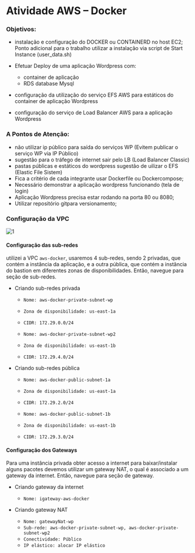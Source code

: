<h1>Atividade AWS – Docker</h1>

<h3>Objetivos:</h3>

- instalação e configuração do DOCKER ou CONTAINERD no host EC2;
Ponto adicional para o trabalho utilizar a instalação via script de Start Instance (user_data.sh)

- Efetuar Deploy de uma aplicação Wordpress com:
  * container de aplicação
  * RDS database Mysql

- configuração da utilização do serviço EFS AWS para estáticos do container de aplicação Wordpress

- configuração do serviço de Load Balancer AWS para a aplicação Wordpress


<h3>A Pontos de Atenção:</h3>

- não utilizar ip público para saída do serviços WP (Evitem publicar o serviço WP via IP Público)
- sugestão para o tráfego de internet sair pelo LB (Load Balancer Classic)
- pastas públicas e estáticos do wordpress sugestão de uilizar o EFS (Elastic File Sistem)
- Fica a critério de cada integrante usar Dockerfile ou Dockercompose;
- Necessário demonstrar a aplicação wordpress funcionando (tela de login)
- Aplicação Wordpress precisa estar rodando na porta 80 ou 8080;
- Utilizar repositório gitpara versionamento;

<h3>Configuração da VPC</h3>

![1](https://github.com/igormorantos/Aws-Docker/assets/94862012/b98bcccd-e81e-4461-beef-669b1baa192d)

<h4>Configuração das sub-redes</h4>

utilizei a VPC `aws-docker`, usaremos 4 sub-redes, sendo 2 privadas, que contém a instância da aplicação, e a outra pública, que contém a instância do bastion em diferentes zonas de disponibilidades. Então, navegue para seção de sub-redes.

- Criando sub-redes privada
    - `Nome: aws-docker-private-subnet-wp`
    - `Zona de disponibilidade: us-east-1a`
    - `CIDR: 172.29.0.0/24`
   
    - `Nome: aws-docker-private-subnet-wp2`
    - `Zona de disponibilidade: us-east-1b`
    - `CIDR: 172.29.4.0/24`

- Criando sub-redes pública
    - `Nome: aws-docker-public-subnet-1a`
    - `Zona de disponibilidade: us-east-1a`
    - `CIDR: 172.29.2.0/24`

    - `Nome: aws-docker-public-subnet-1b`
    - `Zona de disponibilidade: us-east-1b`
    - `CIDR: 172.29.3.0/24`

<h4>Configuração dos Gateways</h4>

Para uma instância privada obter acesso a internet para baixar/instalar alguns pacotes devemos utilizar um gateway NAT, o qual é associado a um gateway da internet. Então, navegue para seção de gateway.

- Criando gateway da internet
    - `Nome: igateway-aws-docker`
    
- Criando gateway NAT
    - `Nome: gatewayNat-wp`
    - `Sub-rede: aws-docker-private-subnet-wp, aws-docker-private-subnet-wp2`
    - `Conectividade: Público`
    - `IP elástico: alocar IP elástico`
